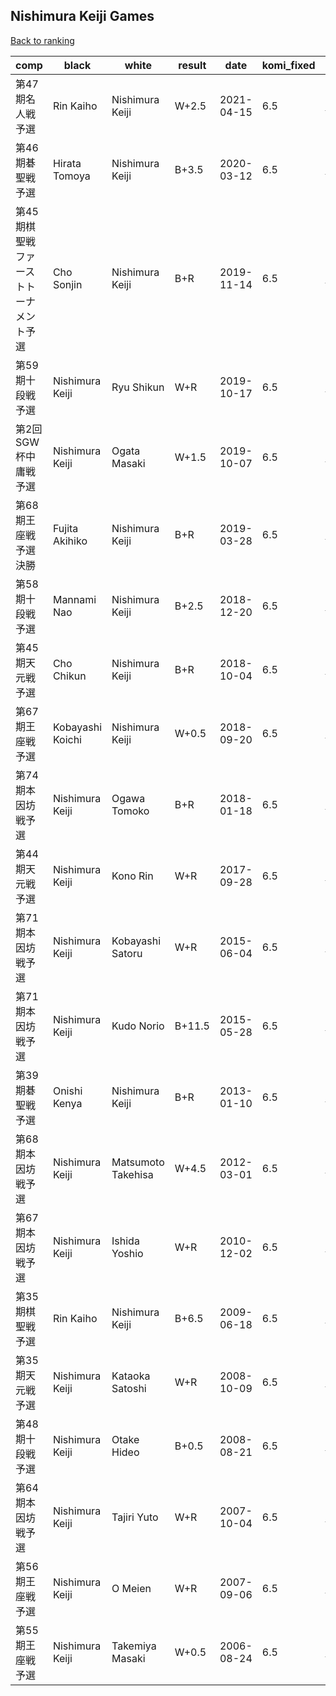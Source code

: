 ## Nishimura Keiji Games

[Back to ranking](index.md)




| **comp** | **black** | **white** | **result** | **date** | **komi_fixed** | **kifu** | 
| --- | --- | --- | --- | --- | --- | --- |
| 第47期名人戦予選 | Rin Kaiho | Nishimura Keiji | W+2.5 | 2021-04-15 | 6.5 | [Kifu](https://kifudepot.net/kifucontents.php?id=RApSGJ5O9LjFbfMsPF6htw%3D%3D) | 
| 第46期碁聖戦予選 | Hirata Tomoya | Nishimura Keiji | B+3.5 | 2020-03-12 | 6.5 | [Kifu](https://kifudepot.net/kifucontents.php?id=Vmt2UCWYvp3tz3B2XxwUew%3D%3D) | 
| 第45期棋聖戦ファーストトーナメント予選 | Cho Sonjin | Nishimura Keiji | B+R | 2019-11-14 | 6.5 | [Kifu](https://kifudepot.net/kifucontents.php?id=cKlyTiaJtzqiVXy2GyOhfA%3D%3D) | 
| 第59期十段戦予選 | Nishimura Keiji | Ryu Shikun | W+R | 2019-10-17 | 6.5 | [Kifu](https://kifudepot.net/kifucontents.php?id=U0vXGoPKTLNzAaXLg7omNg%3D%3D) | 
| 第2回SGW杯中庸戦予選 | Nishimura Keiji | Ogata Masaki | W+1.5 | 2019-10-07 | 6.5 | [Kifu](https://kifudepot.net/kifucontents.php?id=37LLc7jE3WFkjmCf2HxAzg%3D%3D) | 
| 第68期王座戦予選決勝 | Fujita Akihiko | Nishimura Keiji | B+R | 2019-03-28 | 6.5 | [Kifu](https://kifudepot.net/kifucontents.php?id=2XGrn5bW1Mw8csvTW420IA%3D%3D) | 
| 第58期十段戦予選 | Mannami Nao | Nishimura Keiji | B+2.5 | 2018-12-20 | 6.5 | [Kifu](https://kifudepot.net/kifucontents.php?id=sD52geFVkFa%2FEF1a9Q2mkA%3D%3D) | 
| 第45期天元戦予選 | Cho Chikun | Nishimura Keiji | B+R | 2018-10-04 | 6.5 | [Kifu](https://kifudepot.net/kifucontents.php?id=Rvd8QcreIBw4O2YEXyCtgg%3D%3D) | 
| 第67期王座戦予選 | Kobayashi Koichi | Nishimura Keiji | W+0.5 | 2018-09-20 | 6.5 | [Kifu](https://kifudepot.net/kifucontents.php?id=OdioBORMpL4cCw03s1UNQw%3D%3D) | 
| 第74期本因坊戦予選 | Nishimura Keiji | Ogawa Tomoko | B+R | 2018-01-18 | 6.5 | [Kifu](https://kifudepot.net/kifucontents.php?id=ap9YQ594gvX%2FByJdNXlHQg%3D%3D) | 
| 第44期天元戦予選 | Nishimura Keiji | Kono Rin | W+R | 2017-09-28 | 6.5 | [Kifu](https://kifudepot.net/kifucontents.php?id=96ik%2B1oUmQVRtLG1nBTg%2BA%3D%3D) | 
| 第71期本因坊戦予選 | Nishimura Keiji | Kobayashi Satoru | W+R | 2015-06-04 | 6.5 | [Kifu](https://kifudepot.net/kifucontents.php?id=Gh1QDV24r9sU9DIzK7zQLA%3D%3D) | 
| 第71期本因坊戦予選 | Nishimura Keiji | Kudo Norio | B+11.5 | 2015-05-28 | 6.5 | [Kifu](https://kifudepot.net/kifucontents.php?id=WBg7b3jHflxxzoftM7brsw%3D%3D) | 
| 第39期碁聖戦予選 | Onishi Kenya | Nishimura Keiji | B+R | 2013-01-10 | 6.5 | [Kifu](https://kifudepot.net/kifucontents.php?id=h85Ym%2Bxr0cp1E8yB9QAbDw%3D%3D) | 
| 第68期本因坊戦予選 | Nishimura Keiji | Matsumoto Takehisa | W+4.5 | 2012-03-01 | 6.5 | [Kifu](https://kifudepot.net/kifucontents.php?id=sBvLo5WE6AStzJfndf4wmg%3D%3D) | 
| 第67期本因坊戦予選 | Nishimura Keiji | Ishida Yoshio | W+R | 2010-12-02 | 6.5 | [Kifu](https://kifudepot.net/kifucontents.php?id=%2Fs%2FLXyY8r%2FDjRZKoJapsZw%3D%3D) | 
| 第35期棋聖戦予選 | Rin Kaiho | Nishimura Keiji | B+6.5 | 2009-06-18 | 6.5 | [Kifu](https://kifudepot.net/kifucontents.php?id=TyJAwVRxBAAUOYw1DbUBvw%3D%3D) | 
| 第35期天元戦予選 | Nishimura Keiji | Kataoka Satoshi | W+R | 2008-10-09 | 6.5 | [Kifu](https://kifudepot.net/kifucontents.php?id=kFs5GnBFbpoXRSbMfqFjPg%3D%3D) | 
| 第48期十段戦予選 | Nishimura Keiji | Otake Hideo | B+0.5 | 2008-08-21 | 6.5 | [Kifu](https://kifudepot.net/kifucontents.php?id=RehxNtbkFHuvK0bka8CDNA%3D%3D) | 
| 第64期本因坊戦予選 | Nishimura Keiji | Tajiri Yuto | W+R | 2007-10-04 | 6.5 | [Kifu](https://kifudepot.net/kifucontents.php?id=8%2BfEtmKF3im%2B%2FdlEctJDaQ%3D%3D) | 
| 第56期王座戦予選 | Nishimura Keiji | O Meien | W+R | 2007-09-06 | 6.5 | [Kifu](https://kifudepot.net/kifucontents.php?id=X4oTUzfUKeC0eb8cup7o1g%3D%3D) | 
| 第55期王座戦予選 | Nishimura Keiji | Takemiya Masaki | W+0.5 | 2006-08-24 | 6.5 | [Kifu](https://kifudepot.net/kifucontents.php?id=MJWr8Wl4VzZS%2F74MmeM59w%3D%3D) |




